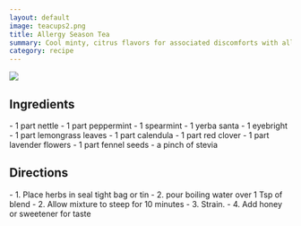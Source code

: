 ```yaml
---
layout: default
image: teacups2.png
title: Allergy Season Tea
summary: Cool minty, citrus flavors for associated discomforts with allergies.
category: recipe
---
```


<img src="{{site.baseurl}}/img/teacups2.png" class="img-resize">

<h2 class="recipe-center">Ingredients</h2>
- 1 part nettle
- 1 part peppermint
- 1 spearmint
- 1 yerba santa
- 1 eyebright
- 1 part lemongrass leaves
- 1 part calendula
- 1 part red clover
- 1 part lavender flowers
- 1 part fennel seeds
- a pinch of stevia

<h2 class="recipe-center">Directions</h2>
- 1. Place herbs in seal tight bag or tin
- 2. pour boiling water over 1 Tsp of blend
- 2. Allow mixture to steep for 10 minutes
- 3. Strain.
- 4. Add honey or sweetener for taste
